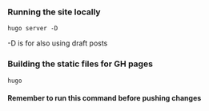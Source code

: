 ### Running the site locally

```
hugo server -D
```

-D is for also using draft posts

### Building the static files for GH pages

```
hugo
```

#### Remember to run this command before pushing changes